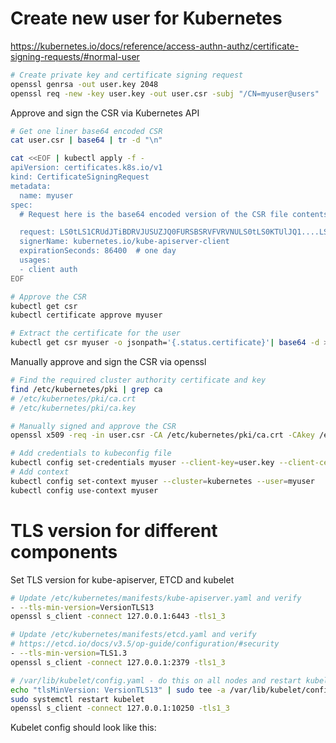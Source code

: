 # Create new user for Kubernetes
https://kubernetes.io/docs/reference/access-authn-authz/certificate-signing-requests/#normal-user
```bash
# Create private key and certificate signing request
openssl genrsa -out user.key 2048
openssl req -new -key user.key -out user.csr -subj "/CN=myuser@users"
```

Approve and sign the CSR via Kubernetes API
```bash
# Get one liner base64 encoded CSR
cat user.csr | base64 | tr -d "\n"

cat <<EOF | kubectl apply -f -
apiVersion: certificates.k8s.io/v1
kind: CertificateSigningRequest
metadata:
  name: myuser
spec:
  # Request here is the base64 encoded version of the CSR file contents.

  request: LS0tLS1CRUdJTiBDRVJUSUZJQ0FURSBSRVFVRVNULS0tLS0KTUlJQ1....LS0tLQo=
  signerName: kubernetes.io/kube-apiserver-client
  expirationSeconds: 86400  # one day
  usages:
  - client auth
EOF

# Approve the CSR
kubectl get csr
kubectl certificate approve myuser

# Extract the certificate for the user
kubectl get csr myuser -o jsonpath='{.status.certificate}'| base64 -d > user.crt
```

Manually approve and sign the CSR via openssl
```bash
# Find the required cluster authority certificate and key
find /etc/kubernetes/pki | grep ca
# /etc/kubernetes/pki/ca.crt
# /etc/kubernetes/pki/ca.key

# Manually signed and approve the CSR
openssl x509 -req -in user.csr -CA /etc/kubernetes/pki/ca.crt -CAkey /etc/kubernetes/pki/ca.key -CAcreateserial -out user.crt -days 500
```

```bash
# Add credentials to kubeconfig file
kubectl config set-credentials myuser --client-key=user.key --client-certificate=user.crt --embed-certs=true
# Add context
kubectl config set-context myuser --cluster=kubernetes --user=myuser
kubectl config use-context myuser
```

# TLS version for different components
Set TLS version for kube-apiserver, ETCD and kubelet
```bash
# Update /etc/kubernetes/manifests/kube-apiserver.yaml and verify
- --tls-min-version=VersionTLS13
openssl s_client -connect 127.0.0.1:6443 -tls1_3

# Update /etc/kubernetes/manifests/etcd.yaml and verify
# https://etcd.io/docs/v3.5/op-guide/configuration/#security
- --tls-min-version=TLS1.3
openssl s_client -connect 127.0.0.1:2379 -tls1_3

# /var/lib/kubelet/config.yaml - do this on all nodes and restart kubelet
echo "tlsMinVersion: VersionTLS13" | sudo tee -a /var/lib/kubelet/config.yaml
sudo systemctl restart kubelet
openssl s_client -connect 127.0.0.1:10250 -tls1_3
```

Kubelet config should look like this:
```yaml
